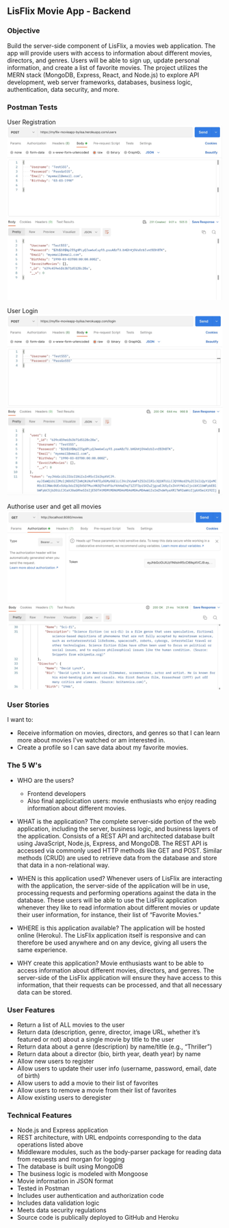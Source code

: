 ## LisFlix Movie App - Backend

### Objective

Build the server-side component of LisFlix, a movies web application. The app will provide users with access to information about different movies, directors, and genres. Users will be able to sign up, update personal information, and create a list of favorite movies. The project utilizes the MERN stack (MongoDB, Express, React, and Node.js) to explore API development, web server frameworks, databases, business logic, authentication, data security, and more. 

### Postman Tests

User Registration
![User Registration](/img/Register.jpg)

User Login
![User Login](/img/Login.jpg)

Authorise user and get all movies
![Authorise user and get all movies](/img/Movies.jpg)

### User Stories

I want to:
* Receive information on movies, directors, and genres so that I can learn more about movies I’ve watched or am interested in.
* Create a profile so I can save data about my favorite movies.

### The 5 W's
* WHO are the users?
    * Frontend developers
    * Also final applicication users: movie enthusiasts who enjoy reading information about different movies.

* WHAT is the application? 
The complete server-side portion of the web application, including the server, business logic, and business layers of the application. Consists of a REST API and architected database built using JavaScript, Node.js, Express, and MongoDB. The REST API is accessed via commonly used HTTP methods like GET and POST. Similar methods (CRUD) are used to retrieve data from the database and store that data in a non-relational way.

* WHEN is this application used?
Whenever users of LisFlix are interacting with the application, the server-side of the application will be in use, processing requests and performing operations against the data in the database. These users will be able to use the LisFlix application whenever they like to read information about different movies or update their user information, for instance, their list of “Favorite Movies.”

* WHERE is this application available?
The application will be hosted online (Heroku). The LisFlix application itself is responsive and can therefore be used anywhere and on any device, giving all users the same experience.

* WHY create this application?
Movie enthusiasts want to be able to access information about different movies, directors, and genres. The server-side of the LisFlix application will ensure they have access to this information, that their requests can be processed, and that all necessary data can be stored.

### User Features
* Return a list of ALL movies to the user
* Return data (description, genre, director, image URL, whether it’s featured or not) about a single movie by title to the user
* Return data about a genre (description) by name/title (e.g., “Thriller”)
* Return data about a director (bio, birth year, death year) by name
* Allow new users to register
* Allow users to update their user info (username, password, email, date of birth)
* Allow users to add a movie to their list of favorites
* Allow users to remove a movie from their list of favorites
* Allow existing users to deregister

### Technical Features
* Node.js and Express application
* REST architecture, with URL endpoints corresponding to the data operations listed above
* Middleware modules, such as the body-parser package for reading data from requests and morgan for logging
* The database is built using MongoDB
* The business logic is modeled with Mongoose
* Movie information in JSON format
* Tested in Postman
* Includes user authentication and authorization code
* Includes data validation logic
* Meets data security regulations
* Source code is publically deployed to GitHub and Heroku